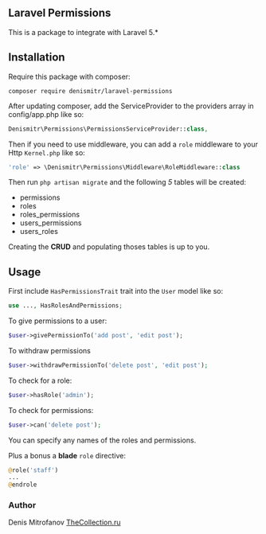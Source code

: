 ## Laravel Permissions

This is a package to integrate with Laravel 5.*

## Installation

Require this package with composer:

```shell
composer require denismitr/laravel-permissions
```

After updating composer, add the ServiceProvider to the providers array in config/app.php like so:

```php
Denismitr\Permissions\PermissionsServiceProvider::class,
```

Then if you need to use middleware, you can add a `role` middleware to your Http `Kernel.php` like so:

```php
'role' => \Denismitr\Permissions\Middleware\RoleMiddleware::class
```

Then run `php artisan migrate` and the following _5_ tables will be created:

* permissions
* roles
* roles_permissions
* users_permissions
* users_roles

Creating the __CRUD__ and populating thoses tables is up to you.

## Usage

First include `HasPermissionsTrait` trait into the `User` model like so:

```php
use ..., HasRolesAndPermissions;
```

To give permissions to a user:

```php
$user->givePermissionTo('add post', 'edit post');
```

To withdraw permissions
```php
$user->withdrawPermissionTo('delete post', 'edit post');
```

To check for a role:
```php
$user->hasRole('admin');
```

To check for permissions:
```php
$user->can('delete post');
```

You can specify any names of the roles and permissions.

Plus a bonus a __blade__ `role` directive:

```php
@role('staff')
...
@endrole
```

### Author

Denis Mitrofanov
[TheCollection.ru](https://thecollection.ru)
